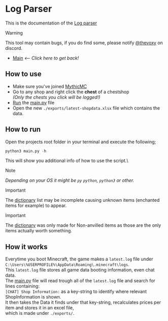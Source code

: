 
# Log Parser

This is the documentation of the [Log parser](/docs/LOGPARSER.md)

> [!WARNING]
> This tool may contain bugs, if you do find some, please notify [@thevoxy](https://discordapp.com/users/967391331553013811) on discord.

- [Main](/README.md) _<-- Click here to get back!_

## How to use 
- Make sure you've joined [MythicMC](https://mythicmc.org)
- Go to any shop and right click the **chest** of a chestshop\
  *(Only the chests you click will be logged!)*
- [Run](#how-to-run) the [main.py](https://github.com/Vox314/MythicMC-Log-Parser/blob/master/main.py) file
- Open the new ``./exports/latest-shopdata.xlsx`` file which contains the data. 

## How to run
Open the projects root folder in your terminal and execute the following;

```py
python3 main.py -h
```

This will show you additional info of how to use the script.\
> [!NOTE]
> *Depending on your OS it might be ``py`` ``python``, ``python3`` or other.*

> [!IMPORTANT]
> The [dictionary](/resources/log_parser) list may be incomplete causing unknown items (enchanted items for example) to appear.

> [!IMPORTANT]
> The [dictionary](/resources/log_parser) was only made for Non-anvilled items as those are the only items actually worth something.

## How it works
Everytime you boot Minecraft, the game makes a ``latest.log`` file under ``C:\Users\%USERPROFILE%\AppData\Roaming\.minecraft\logs``.\
This ``latest.log`` file stores all game data booting information, even chat data.\
The [main.py](https://github.com/Vox314/MythicMC-Log-Parser/blob/master/main.py) file will
read trough all of the ``latest.log`` file and search for lines containing:\
``[CHAT] Shop Information:`` as a key-string
to identify where relevant ShopInformation is shown.\
It then takes the Data it finds under that key-string, recalculates prices per item and stores it in an
excel file,\
which is made under ``./exports/``.
